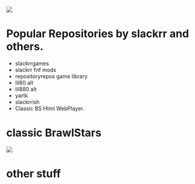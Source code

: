 # ![](https://github.com/slackrrish/Slackrrish/blob/main/Images/Headers/H1.png)
# Popular Repositories by slackrr and others.
- slackrrgames
- slackrr fnf mods
- repositoryrepos game library
- lil80 alt
- lil880 alt
- yartk
- slackrrish
- Classic BS Html WebPlayer.
# classic BrawlStars
![](https://github.com/slackrrish/Slackrrish/blob/main/Images/Icons/I1.png)
# other stuff
